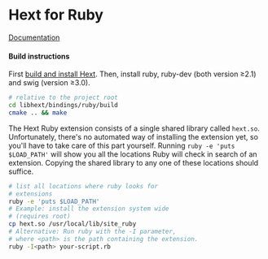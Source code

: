 Hext for Ruby
=============

[Documentation](https://hext.thomastrapp.com/download#hext-for-ruby)


#### Build instructions

First [build and install Hext](https://hext.thomastrapp.com/download#build-hext-from-source). Then, install ruby, ruby-dev (both version ≥2.1) and swig (version ≥3.0).

```sh
# relative to the project root
cd libhext/bindings/ruby/build
cmake .. && make
```

The Hext Ruby extension consists of a single shared library called `hext.so`. Unfortunately, there's no automated way of installing the extension yet, so you'll have to take care of this part yourself.
Running `ruby -e 'puts $LOAD_PATH'` will show you all the locations Ruby will check in search of an extension. Copying the shared library to any one of these locations should suffice.

```sh
# list all locations where ruby looks for
# extensions
ruby -e 'puts $LOAD_PATH'
# Example: install the extension system wide
# (requires root)
cp hext.so /usr/local/lib/site_ruby
# Alternative: Run ruby with the -I parameter,
# where <path> is the path containing the extension.
ruby -I<path> your-script.rb
```
